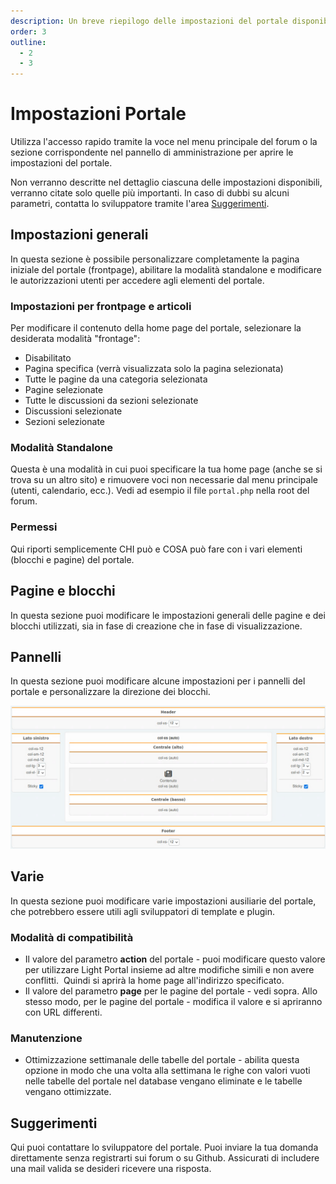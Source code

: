 ```yaml
---
description: Un breve riepilogo delle impostazioni del portale disponibili
order: 3
outline:
  - 2
  - 3
---
```


# Impostazioni Portale

Utilizza l'accesso rapido tramite la voce nel menu principale del forum o la sezione corrispondente nel pannello di amministrazione per aprire le impostazioni del portale.

Non verranno descritte nel dettaglio ciascuna delle impostazioni disponibili, verranno citate solo quelle più importanti. In caso di dubbi su alcuni parametri, contatta lo sviluppatore tramite l'area [Suggerimenti](#feedback).

## Impostazioni generali

In questa sezione è possibile personalizzare completamente la pagina iniziale del portale (frontpage), abilitare la modalità standalone e modificare le autorizzazioni utenti per accedere agli elementi del portale.

### Impostazioni per frontpage e articoli

Per modificare il contenuto della home page del portale, selezionare la desiderata modalità "frontage":

- Disabilitato
- Pagina specifica (verrà visualizzata solo la pagina selezionata)
- Tutte le pagine da una categoria selezionata
- Pagine selezionate
- Tutte le discussioni da sezioni selezionate
- Discussioni selezionate
- Sezioni selezionate

### Modalità Standalone

Questa è una modalità in cui puoi specificare la tua home page (anche se si trova su un altro sito) e rimuovere voci non necessarie dal menu principale (utenti, calendario, ecc.). Vedi ad esempio il file `portal.php` nella root del forum.

### Permessi

Qui riporti semplicemente CHI può e COSA può fare con i vari elementi (blocchi e pagine) del portale.

## Pagine e blocchi

In questa sezione puoi modificare le impostazioni generali delle pagine e dei blocchi utilizzati, sia in fase di creazione che in fase di visualizzazione.

## Pannelli

In questa sezione puoi modificare alcune impostazioni per i pannelli del portale e personalizzare la direzione dei blocchi.

![Panels](panels.png)

## Varie

In questa sezione puoi modificare varie impostazioni ausiliarie del portale, che potrebbero essere utili agli sviluppatori di template e plugin.

### Modalità di compatibilità

- Il valore del parametro **action** del portale - ​puoi modificare questo valore per utilizzare Light Portal insieme ad altre modifiche simili e non avere conflitti.
  ​ Quindi si aprirà la home page all'indirizzo specificato.
- Il valore del parametro **page** per le pagine del portale - vedi sopra. Allo stesso modo, per le pagine del portale - modifica il valore e si apriranno con URL differenti.

### Manutenzione

- Ottimizzazione settimanale delle tabelle del portale - abilita questa opzione in modo che una volta alla settimana le righe con valori vuoti nelle tabelle del portale nel database vengano eliminate e le tabelle vengano ottimizzate.

## Suggerimenti

<a id="feedback"></a>

Qui puoi contattare lo sviluppatore del portale. Puoi inviare la tua domanda direttamente senza registrarti sui forum o su Github. Assicurati di includere una mail valida se desideri ricevere una risposta.
